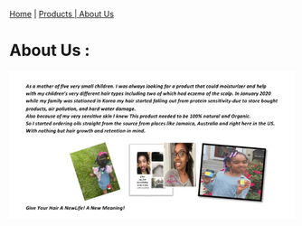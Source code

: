 
<a href="index.html">Home</a> | <a href="products.html">Products | <a href="about.html">About Us</a>

  
  # About Us : 
  
  
<img src="slogan.webp" width="800">
